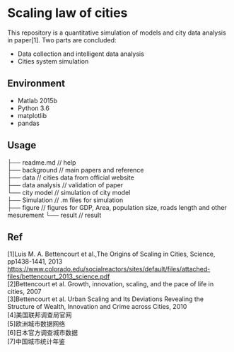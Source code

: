 # Scaling law of cities

This repository is a quantitative simulation of models and city data analysis in paper[1]. Two parts are concluded:  
- Data collection and intelligent data analysis
- Cities system simulation

## Environment

- Matlab 2015b
- Python 3.6
- matplotlib 
- pandas

## Usage

├── readme.md                   // help  
├── background                  // main papers and reference  
├── data                        // cities data from official website    
├── data analysis               // validation of paper   
└── city model                  // simulation of city model  
      ├──  Simulation           // .m files for simulation  
      ├──  figure               // figures for GDP, Area, population size, roads length and  other mesurement
      └──  result               // result 

## Ref
[1]Luis M. A. Bettencourt et al.,The Origins of Scaling in Cities, Science, pp1438-1441, 2013   https://www.colorado.edu/socialreactors/sites/default/files/attached-files/bettencourt_2013_science.pdf   
[2]Bettencourt et al. Growth, innovation, scaling, and the pace of life in cities, 2007  
[3]Bettencourt et al. Urban Scaling and Its Deviations Revealing the Structure of Wealth, Innovation and Crime across Cities, 2010    
[4]美国联邦调查局官网   
[5]欧洲城市数据网络   
[6]日本官方调查城市数据    
[7]中国城市统计年鉴   

